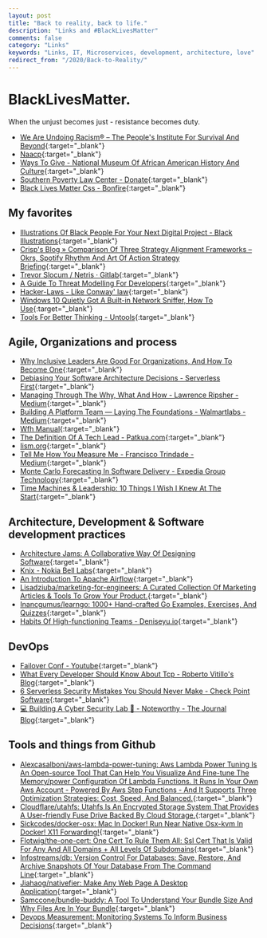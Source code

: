 ```yaml
---
layout: post
title: "Back to reality, back to life."
description: "Links and #BlackLivesMatter"
comments: false
category: "Links"
keywords: "Links, IT, Microservices, development, architecture, love"
redirect_from: "/2020/Back-to-Reality/"
---
```


# BlackLivesMatter.

When the unjust becomes just - resistance becomes duty.

- [We Are Undoing Racism® – The People's Institute For Survival And Beyond](http://www.pisab.org/we-are-undoing-racism/){:target="_blank"}
- [Naacp](https://www.naacp.org/){:target="_blank"}
- [Ways To Give - National Museum Of African American History And Culture](https://nmaahc.si.edu/connect/give){:target="_blank"}
- [Southern Poverty Law Center - Donate](https://donate.splcenter.org/){:target="_blank"}
- [Black Lives Matter Css - Bonfire](https://www.bonfire.com/black-lives-matter-css/buy/){:target="_blank"}

<!-- markdownlint-disable MD033 MD020 MD025-->
## My favorites<a name="favorites"></a>

- [Illustrations Of Black People For Your Next Digital Project - Black Illustrations](https://www.blackillustrations.com/){:target="_blank"}
- [Crisp's Blog » Comparison Of Three Strategy Alignment Frameworks – Okrs, Spotify Rhythm And Art Of Action Strategy Briefing](https://blog.crisp.se/2020/05/25/mattiasskarin/comparison-of-three-strategy-alignment-frameworks){:target="_blank"}
- [Trevor Slocum / Netris · Gitlab](https://gitlab.com/tslocum/netris){:target="_blank"}
- [A Guide To Threat Modelling For Developers](https://martinfowler.com/articles/agile-threat-modelling.html){:target="_blank"}
- [Hacker-Laws - Like Conway' law](https://github.com/dwmkerr/hacker-laws#occams-razor){:target="_blank"}
- [Windows 10 Quietly Got A Built-in Network Sniffer, How To Use](https://www.bleepingcomputer.com/news/microsoft/windows-10-quietly-got-a-built-in-network-sniffer-how-to-use/){:target="_blank"}
- [Tools For Better Thinking - Untools](https://untools.co/){:target="_blank"}

## Agile, Organizations and process<a name="agile"></a>

- [Why Inclusive Leaders Are Good For Organizations, And How To Become One](https://hbr.org/2019/03/why-inclusive-leaders-are-good-for-organizations-and-how-to-become-one?_hsmi=89431800&_hsenc=p2ANqtz-_DK0C6lmpiuic3YhlpILIVhk-6mtHUjffuRw88MPpRsY7sLkS3LpP_OUax8TE9feOMQvSoAPYjZHzn1zNyPYRIKhq2BA){:target="_blank"}
- [Debiasing Your Software Architecture Decisions - Serverless First](https://serverlessfirst.com/debiasing-software-architecture-decisions/){:target="_blank"}
- [Managing Through The Why, What And How - Lawrence Ripsher - Medium](https://medium.com/@ripsher/managing-through-the-why-what-and-how-a5dd657a49b0){:target="_blank"}
- [Building A Platform Team — Laying The Foundations - Walmartlabs - Medium](https://medium.com/walmartlabs/building-a-platform-team-d915221d5654){:target="_blank"}
- [Wfh Manual](https://wfhmanual.com/){:target="_blank"}
- [The Definition Of A Tech Lead - Patkua.com](https://www.patkua.com/blog/the-definition-of-a-tech-lead/){:target="_blank"}
- [Iism.org](https://iism.org/article/driving-engineers-to-an-arbitrary-date-is-a-value-destroying-mistake-49){:target="_blank"}
- [Tell Me How You Measure Me - Francisco Trindade - Medium](https://medium.com/@frankmt/tell-me-how-you-measure-me-aa47d50cb9f5){:target="_blank"}
- [Monte Carlo Forecasting In Software Delivery - Expedia Group Technology](https://medium.com/expedia-group-tech/monte-carlo-forecasting-in-software-delivery-474bb49cb3f9){:target="_blank"}
- [Time Machines & Leadership: 10 Things I Wish I Knew At The Start](https://medium.com/@boyney123/time-machines-leadership-10-things-i-wish-i-knew-at-the-start-b50cdf45cb45){:target="_blank"}

## Architecture, Development & Software development practices <a name="development"></a>

- [Architecture Jams: A Collaborative Way Of Designing Software](https://blog.pragmaticengineer.com/software-architecture-jams/){:target="_blank"}
- [Knix - Nokia Bell Labs](https://www.bell-labs.com/knix/){:target="_blank"}
- [An Introduction To Apache Airflow](https://bhavaniravi.com/blog/apache-airflow-introduction){:target="_blank"}
- [Lisadziuba/marketing-for-engineers: A Curated Collection Of Marketing Articles & Tools To Grow Your Product.](https://github.com/LisaDziuba/Marketing-for-Engineers){:target="_blank"}
- [Inancgumus/learngo: 1000+ Hand-crafted Go Examples, Exercises, And Quizzes](https://github.com/inancgumus/learngo){:target="_blank"}
- [Habits Of High-functioning Teams - Deniseyu.io](https://deniseyu.io/2020/05/23/habits-of-high-performing-teams.html?_hsmi=88694987&_hsenc=p2ANqtz-9sqEJcaRbKx4Z4gFUcSy7X4bVIy5F7QMTh3wJIS3a_boWh04-Dd0zdlxBBLqWcpoH1txIHvWf0iY1PFmIw2XFa1v3FfA){:target="_blank"}

## DevOps<a name="devops"></a>

- [Failover Conf - Youtube](https://www.youtube.com/playlist?list=PLLIx5ktghjqItStdp_NUh3CQ_y4M49Gb1#failoverconf){:target="_blank"}
- [What Every Developer Should Know About Tcp - Roberto Vitillo's Blog](https://robertovitillo.com/what-every-developer-should-know-about-tcp/){:target="_blank"}
- [6 Serverless Security Mistakes You Should Never Make - Check Point Software](https://blog.checkpoint.com/2020/05/15/6-serverless-security-mistakes-you-should-never-make/){:target="_blank"}
- [💻 Building A Cyber Security Lab 🔬 - Noteworthy - The Journal Blog](https://blog.usejournal.com/building-a-cyber-security-lab-4874bddd056b){:target="_blank"}

## Tools and things from Github <a name="tools"></a>

- [Alexcasalboni/aws-lambda-power-tuning: Aws Lambda Power Tuning Is An Open-source Tool That Can Help You Visualize And Fine-tune The Memory/power Configuration Of Lambda Functions. It Runs In Your Own Aws Account - Powered By Aws Step Functions - And It Supports Three Optimization Strategies: Cost, Speed, And Balanced.](https://github.com/alexcasalboni/aws-lambda-power-tuning){:target="_blank"}
- [Cloudflare/utahfs: Utahfs Is An Encrypted Storage System That Provides A User-friendly Fuse Drive Backed By Cloud Storage.](https://github.com/cloudflare/utahfs){:target="_blank"}
- [Sickcodes/docker-osx: Mac In Docker! Run Near Native Osx-kvm In Docker! X11 Forwarding!](https://github.com/sickcodes/Docker-OSX){:target="_blank"}
- [Flotwig/the-one-cert: One Cert To Rule Them All: Ssl Cert That Is Valid For Any And All Domains + All Levels Of Subdomains](https://github.com/flotwig/the-one-cert){:target="_blank"}
- [Infostreams/db: Version Control For Databases: Save, Restore, And Archive Snapshots Of Your Database From The Command Line](https://github.com/infostreams/db){:target="_blank"}
- [Jiahaog/nativefier: Make Any Web Page A Desktop Application](https://github.com/jiahaog/nativefier){:target="_blank"}
- [Samccone/bundle-buddy: A Tool To Understand Your Bundle Size And Why Files Are In Your Bundle](https://github.com/samccone/bundle-buddy){:target="_blank"}
- [Devops Measurement: Monitoring Systems To Inform Business Decisions](https://cloud.google.com/solutions/devops/devops-measurement-monitoring-systems){:target="_blank"}